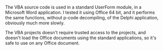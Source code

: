 The VBA source code is used in a standard UserForm module, in a Microsoft Word application.
I tested it using Office 64 bit, and it performs the same functions, without p-code decompiling, of the Delphi application,
obviously much more slowly.

The VBA projects doesn't require trusted access to the projects, and doesn't load the Office documents using the
standard applications, so it's safe to use on any Office document.

